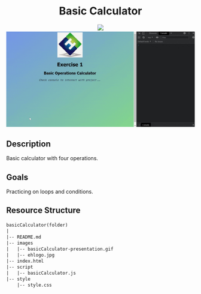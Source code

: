 <div align=center>
	<h1>Basic Calculator</h1>
</div>

<div align="center">
	<a href="https://ehkarabas.github.io/js-exercises/interactiveJSexercises/basicCalculator/">
		<img src="https://img.shields.io/badge/live-%23.svg?&style=for-the-badge&logo=www&logoColor=white%22&color=black">
	</a>
	<br>
	<img src="./images/basicCalculator-presentation.gif"/>
</div>

## Description

Basic calculator with four operations. 

## Goals

Practicing on loops and conditions.


## Resource Structure 

```
basicCalculator(folder)
|
|-- README.md
|-- images
|   |-- basicCalculator-presentation.gif
|   |-- ehlogo.jpg
|-- index.html
|-- script
|   |-- basicCalculator.js
|-- style
    |-- style.css
```


